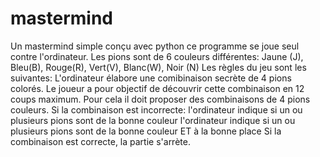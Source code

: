 # mastermind
Un mastermind simple conçu avec python
ce programme se joue seul contre l'ordinateur.
Les pions sont de 6 couleurs différentes: Jaune (J), Bleu(B), Rouge(R), Vert(V), Blanc(W), Noir (N)
Les règles du jeu sont les suivantes:
L'ordinateur  élabore une comibinaison secrète de 4 pions colorés.
Le joueur a pour objectif de découvrir cette combinaison en 12 coups maximum.
Pour cela il doit proposer des combinaisons de 4 pions couleurs.
Si la combinaison est incorrecte:
  l'ordinateur indique si un ou plusieurs pions sont de la bonne couleur
  l'ordinateur indique si un ou plusieurs pions sont de la bonne couleur ET à la bonne place
Si la combinaison est correcte, la partie s'arrète.
  
